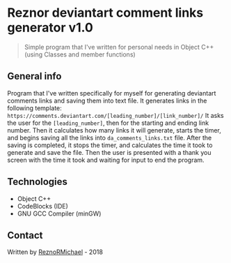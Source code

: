 # Reznor deviantart comment links generator v1.0
> Simple program that I've written for personal needs in Object C++ (using Classes and member functions)

## General info
Program that I've written specifically for myself for generating deviantart comments links and saving them into text file.
It generates links in the following template:
`https://comments.deviantart.com/[leading_number]/[link_number]/`
It asks the user for the `[leading_number]`, then for the starting and ending link number. Then it calculates how many links it will generate, starts the timer, and begins saving all the links into `da_comments_links.txt` file. After the saving is completed, it stops the timer, and calculates the time it took to generate and save the file. Then the user is presented with a thank you screen with the time it took and waiting for input to end the program.

## Technologies
* Object C++
* CodeBlocks (IDE)
* GNU GCC Compiler (minGW)

## Contact
Written by [ReznoRMichael](https://github.com/ReznoRMichael) - 2018